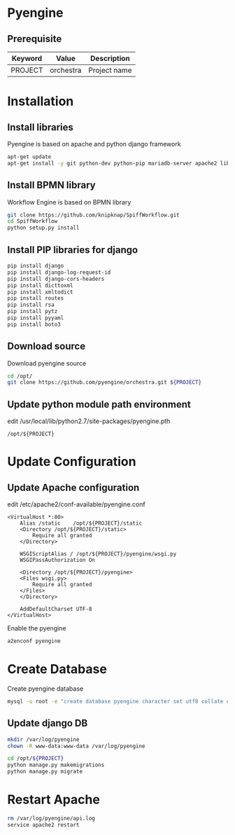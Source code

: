 # Pyengine

## Prerequisite

Keyword | Value     | Description
----    | ----      | ----
PROJECT | orchestra | Project name
 
# Installation

## Install libraries

Pyengine is based on apache and python django framework

~~~bash
apt-get update
apt-get install -y git python-dev python-pip mariadb-server apache2 libapache2-mod-wsgi python-mysqldb libyaml-cpp-dev libyaml-dev python-paramiko
~~~

## Install BPMN library

Workflow Engine is based on BPMN library

~~~bash
git clone https://github.com/knipknap/SpiffWorkflow.git
cd SpiffWorkflow
python setup.py install
~~~

## Install PIP libraries for django

~~~bash
pip install django
pip install django-log-request-id
pip install django-cors-headers
pip install dicttoxml
pip install xmltodict
pip install routes
pip install rsa
pip install pytz
pip install pyyaml
pip install boto3
~~~

## Download source

Download pyengine source

~~~bash
cd /opt/
git clone https://github.com/pyengine/orchestra.git ${PROJECT}
~~~

## Update python module path environment

edit /usr/local/lib/python2.7/site-packages/pyengine.pth

~~~text
/opt/${PROJECT}
~~~

# Update Configuration

## Update Apache configuration

edit /etc/apache2/conf-available/pyengine.conf

~~~text
<VirtualHost *:80>
    Alias /static    /opt/${PROJECT}/static
    <Directory /opt/${PROJECT}/static>
        Require all granted
    </Directory>

    WSGIScriptAlias / /opt/${PROJECT}/pyengine/wsgi.py
    WSGIPassAuthorization On

    <Directory /opt/${PROJECT}/pyengine>
    <Files wsgi.py>
        Require all granted
    </Files>
    </Directory>

    AddDefaultCharset UTF-8
</VirtualHost>
~~~

Enable the pyengine

~~~bash
a2enconf pyengine
~~~

# Create Database

Create pyengine database

~~~bash
mysql -u root -e "create database pyengine character set utf8 collate utf8_general_ci"
~~~

## Update django DB

~~~bash
mkdir /var/log/pyengine
chown -R www-data:www-data /var/log/pyengine

cd /opt/${PROJECT}
python manage.py makemigrations
python manage.py migrate
~~~

# Restart Apache

~~~bash
rm /var/log/pyengine/api.log
service apache2 restart
~~~
